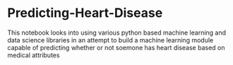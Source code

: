 # Predicting-Heart-Disease
This notebook looks into using various python based machine learning and data science libraries in an attempt to build a machine learning module capable of predicting whether or not soemone has heart disease based on medical attributes
